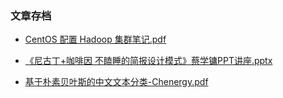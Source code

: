 ### 文章存档

* [CentOS 配置 Hadoop 集群笔记.pdf](https://github.com/chenergy1991/docs/blob/master/CentOS%20%E9%85%8D%E7%BD%AE%20Hadoop%20%E9%9B%86%E7%BE%A4%E7%AC%94%E8%AE%B0.pdf)

* [《尼古丁+咖啡因 不瞌睡的简报设计模式》蔡学镛PPT讲座.pptx](https://github.com/chenergy1991/docs/blob/master/%E3%80%8A%E5%B0%BC%E5%8F%A4%E4%B8%81%2B%E5%92%96%E5%95%A1%E5%9B%A0%20%E4%B8%8D%E7%9E%8C%E7%9D%A1%E7%9A%84%E7%AE%80%E6%8A%A5%E8%AE%BE%E8%AE%A1%E6%A8%A1%E5%BC%8F%E3%80%8B%E8%94%A1%E5%AD%A6%E9%95%9BPPT%E8%AE%B2%E5%BA%A7.pptx)

* [基于朴素贝叶斯的中文文本分类-Chenergy.pdf](https://github.com/chenergy1991/Chinese-Text-Classification-Based-on-Naive-Bayes/blob/master/%E5%9F%BA%E4%BA%8E%E6%9C%B4%E7%B4%A0%E8%B4%9D%E5%8F%B6%E6%96%AF%E7%9A%84%E4%B8%AD%E6%96%87%E6%96%87%E6%9C%AC%E5%88%86%E7%B1%BB-Chenergy.pdf)
